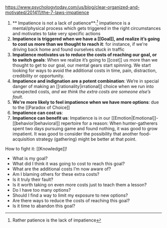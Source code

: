 https://www.psychologytoday.com/us/blog/clear-organized-and-motivated/201411/the-7-laws-impatience

1. ** Impatience is not a lack of patience**:[^1] impatience is a mental/physical process which gets triggered in the right circumstances and motivates to take very specific actions
2. **Impatience is triggered when we have a [[Goal]], and realize it’s going to cost us more than we thought to reach it**:  for instance, if we're driving back home and found ourselves stuck in traffic
3. **Impatience motivates us to reduce the costs of reaching our goal, or to switch goals**: When we realize it’s going to [[cost]] us more than we thought to get to our goal, our mental gears start spinning. We start looking for ways to avoid the additional costs in time, pain, distraction, credibility or opportunity.
4. **Impatience and indignation are a potent combination**: We’re in special danger of making an [[rationality|irrational]] choice when we run into unexpected costs, _and we think the extra costs are someone else’s fault_.
5. **We're more likely to feel impatience when we have more options**: due to the [[Paradox of Choice]]
6. **Impatience can cost us**:
7. **Impatience can benefit us**:  Impatience is in our [[Emotion|Emotional]]-[[behavior|behavioral]] repertoire for a reason: When hunter-gatherers spent two days pursuing game and found nothing, it was good to grow impatient. It was good to consider the possibility that another food-acquisition strategy (gathering) might be better at that point.

How to fight it: [[Knowledge]]!

-   What is my goal?
-   What did I think it was going to cost to reach this goal?
-   What are the additional costs I’m now aware of?
-   Am I blaming others for these extra costs?
-   Is it truly their fault?
-   Is it worth taking on even more costs just to teach them a lesson?
-   Do I have too many options?
-   Should I find a way to limit my exposure to new options?
-   Are there ways to reduce the costs of reaching this goal?
-   Is it time to abandon this goal?

[^1]: Rather patience is the lack of impatience